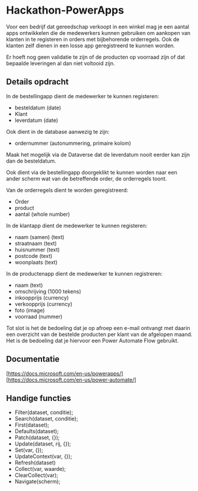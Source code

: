 # Hackathon-PowerApps

Voor een bedrijf dat gereedschap verkoopt in een winkel mag je een aantal apps ontwikkelen die de medewerkers kunnen gebruiken om aankopen van klanten in te registeren in orders met bijbehorende orderregels. Ook de klanten zelf dienen in een losse app geregistreerd te kunnen worden. 

Er hoeft nog geen validatie te zijn of de producten op voorraad zijn of dat bepaalde leveringen al dan niet voltooid zijn.


## Details opdracht
In de bestellingapp dient de medewerker te kunnen registeren:
- besteldatum (date)
- Klant
- leverdatum (date)

Ook dient in de database aanwezig te zijn:
- ordernummer (autonummering, primaire kolom)

Maak het mogelijk via de Dataverse dat de leverdatum nooit eerder kan zijn dan de besteldatum.

Ook dient via de bestellingapp doorgeklikt te kunnen worden naar een ander scherm wat van de betreffende order, de orderregels toont.

Van de orderregels dient te worden geregistreerd:
- Order
- product
- aantal (whole number)

In de klantapp dient de medewerker te kunnen registeren:
- naam (samen) (text)
- straatnaam (text)
- huisnummer (text)
- postcode (text)
- woonplaats (text)

In de productenapp dient de medewerker te kunnen registreren:
- naam (text)
- omschrijving (1000 tekens)
- inkoopprijs (currency)
- verkoopprijs (currency)
- foto (image)
- voorraad (nummer)

Tot slot is het de bedoeling dat je op afroep een e-mail ontvangt met daarin een overzicht van de bestelde producten per klant van de afgelopen maand. Het is de bedoeling dat je hiervoor een Power Automate Flow gebruikt.


## Documentatie
[https://docs.microsoft.com/en-us/powerapps/]
[https://docs.microsoft.com/en-us/power-automate/]


## Handige functies
- Filter(dataset, conditie);
- Search(dataset, conditie);
- First(dataset);
- Defaults(dataset);
- Patch(dataset, {});
- Update(dataset, rij, {});
- Set(var, {});
- UpdateContext(var, {});
- Refresh(dataset)
- Collect(var, waarde);
- ClearCollect(var);
- Navigate(scherm);
